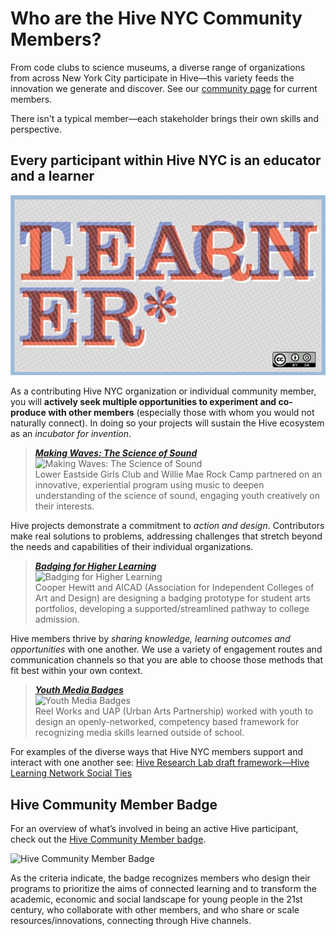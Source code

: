 # Who are the Hive NYC Community Members?

From code clubs to science museums, a diverse range of organizations from across New York City participate in Hive—this variety feeds the innovation we generate and discover. See our [community page](http://hivenyc.org/community) for current members.

There isn't a typical member—each stakeholder brings their own skills and perspective.

## Every participant within Hive NYC is an educator and a learner

![Teacher Learner](../images/teacherlearner.jpeg)

As a contributing Hive NYC organization or individual community member, you will **actively seek multiple opportunities to experiment and co-produce with other members** (especially those with whom you would not naturally connect). In doing so your projects will sustain the Hive ecosystem as an *incubator for invention*.

> ***[Making Waves: The Science of Sound](http://hivenyc.org/portfolio/making-waves-science-sound/)***<br/>![Making Waves: The Science of Sound](http://hivenyc.org/wp-content/uploads/IMG_4160-300x300.jpg)<br/>Lower Eastside Girls Club and Willie Mae Rock Camp partnered on an innovative, experiential program using music to deepen understanding of the science of sound, engaging youth creatively on their interests.

Hive projects demonstrate a commitment to *action and design*. Contributors make real solutions to problems, addressing challenges that stretch beyond the needs and capabilities of their individual organizations.

> ***[Badging for Higher Learning](http://hivenyc.org/portfolio/digital-badging-higher-learning/)***<br/>![Badging for Higher Learning](http://hivenyc.org/wp-content/uploads/PortPrepBest6-300x300.jpg)<br/>Cooper Hewitt and AICAD (Association for Independent Colleges of Art and Design) are designing a badging prototype for student arts portfolios, developing a supported/streamlined pathway to college admission.

Hive members thrive by *sharing knowledge, learning outcomes and opportunities* with one another. We use a variety of engagement routes and communication channels so that you are able to choose those methods that fit best within your own context.

> ***[Youth Media Badges](http://hivenyc.org/portfolio/youth-media-badges/)***<br/>![Youth Media Badges](http://hivenyc.org/wp-content/uploads/Screen-Shot-2015-02-24-at-12.20.25-PM-300x300.png)<br/>Reel Works and UAP (Urban Arts Partnership) worked with youth to design an openly-networked, competency based framework for recognizing media skills learned outside of school.

For examples of the diverse ways that Hive NYC members support and interact with one another see: [Hive Research Lab draft framework—Hive Learning Network Social Ties](https://drive.google.com/file/d/0B_VM3QApL9XfSm12dnJZN1dFRWM/view)

## Hive Community Member Badge

For an overview of what’s involved in being an active Hive participant, check out the [Hive Community Member badge](https://webmaker.org/en-US/badges/hive-community-member).

![Hive Community Member Badge](https://stuff.webmaker.org/badges/hive-community-member.png)

As the criteria indicate, the badge recognizes members who design their programs to prioritize the aims of connected learning and to transform the academic, economic and social landscape for young people in the 21st century, who collaborate with other members, and who share or scale resources/innovations, connecting through Hive channels.


